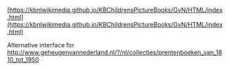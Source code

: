 [https://kbnlwikimedia.github.io/KBChildrensPictureBooks/GvN/HTML/index.html](https://kbnlwikimedia.github.io/KBChildrensPictureBooks/GvN/HTML/index.html)

Alternative interface for http://www.geheugenvannederland.nl/?/nl/collecties/prentenboeken_van_1810_tot_1950
